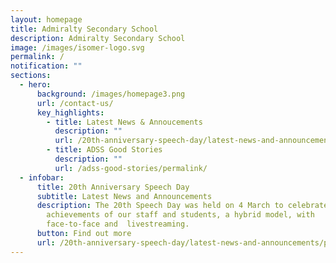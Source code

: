 ```yaml
---
layout: homepage
title: Admiralty Secondary School
description: Admiralty Secondary School
image: /images/isomer-logo.svg
permalink: /
notification: ""
sections:
  - hero:
      background: /images/homepage3.png
      url: /contact-us/
      key_highlights:
        - title: Latest News & Annoucements
          description: ""
          url: /20th-anniversary-speech-day/latest-news-and-announcements/permalink
        - title: ADSS Good Stories
          description: ""
          url: /adss-good-stories/permalink/
  - infobar:
      title: 20th Anniversary Speech Day
      subtitle: Latest News and Announcements
      description: The 20th Speech Day was held on 4 March to celebrate the
        achievements of our staff and students, a hybrid model, with
        face-to-face and  livestreaming.
      button: Find out more
      url: /20th-anniversary-speech-day/latest-news-and-announcements/permalink
---
```


